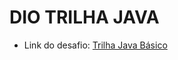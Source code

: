 # DIO TRILHA JAVA

- Link do desafio: [Trilha Java Básico](https://github.com/digitalinnovationone/trilha-java-basico/tree/main/desafios/sintaxe)
